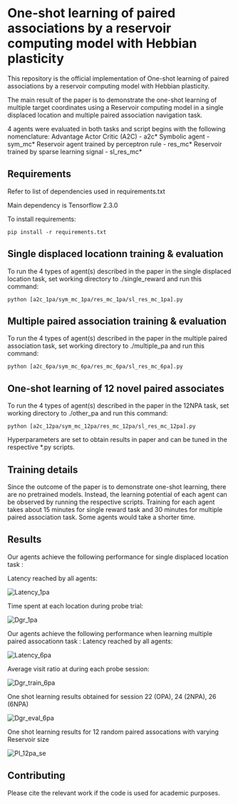 # One-shot learning of paired associations by a reservoir computing model with Hebbian plasticity

This repository is the official implementation of One-shot learning of paired associations by a reservoir computing model with Hebbian plasticity. 

The main result of the paper is to demonstrate the one-shot learning of multiple target coordinates using a Reservoir computing model in a single displaced location and multiple paired association navigation task.

4 agents were evaluated in both tasks and script begins with the following nomenclature:
Advantage Actor Critic (A2C)                 - a2c*
Symbolic agent                               - sym_mc*
Reservoir agent trained by perceptron rule   - res_mc*
Reservoir trained by sparse learning signal  - sl_res_mc*


## Requirements

Refer to list of dependencies used in requirements.txt

Main dependency is Tensorflow 2.3.0

To install requirements:

```setup
pip install -r requirements.txt
```


## Single displaced locationn training & evaluation

To run the 4 types of agent(s) described in the paper in the single displaced location task, set working directory to ./single_reward and run this command:

```train
python [a2c_1pa/sym_mc_1pa/res_mc_1pa/sl_res_mc_1pa].py
```


## Multiple paired association training & evaluation

To run the 4 types of agent(s) described in the paper in the multiple paired association task, set working directory to ./multiple_pa and run this command:

```train
python [a2c_6pa/sym_mc_6pa/res_mc_6pa/sl_res_mc_6pa].py
```


## One-shot learning of 12 novel paired associates 
To run the 4 types of agent(s) described in the paper in the 12NPA task, set working directory to ./other_pa and run this command:

```train
python [a2c_12pa/sym_mc_12pa/res_mc_12pa/sl_res_mc_12pa].py
```

Hyperparameters are set to obtain results in paper and can be tuned in the respective *.py scripts.


## Training details

Since the outcome of the paper is to demonstrate one-shot learning, there are no pretrained models. Instead, the learning potential of each agent can be observed by running the respective scripts.
Training for each agent takes about 15 minutes for single reward task and 30 minutes for multiple paired association task. Some agents would take a shorter time. 


## Results

Our agents achieve the following performance for single displaced location task :

Latency reached by all agents:

![Latency_1pa](https://user-images.githubusercontent.com/35286288/120445898-a76a6300-c3bb-11eb-8dd8-50068163b657.png)

Time spent at each location during probe trial:

![Dgr_1pa](https://user-images.githubusercontent.com/35286288/120445926-ad604400-c3bb-11eb-9add-251cd5e2fbdb.png)


Our agents achieve the following performance when learning multiple paired assocationn task :
Latency reached by all agents:

![Latency_6pa](https://user-images.githubusercontent.com/35286288/120445947-b224f800-c3bb-11eb-88a8-239e2e325099.png)

Average visit ratio at during each probe session:

![Dgr_train_6pa](https://user-images.githubusercontent.com/35286288/120445966-b94c0600-c3bb-11eb-9c6c-6a676cf70c4d.png)

One shot learning results obtained for session 22 (OPA), 24 (2NPA), 26 (6NPA)

![Dgr_eval_6pa](https://user-images.githubusercontent.com/35286288/120445974-bcdf8d00-c3bb-11eb-9159-abe9d18fc23d.png)

One shot learning results for 12 random paired assocations with varying Reservoir size

![PI_12pa_se](https://user-images.githubusercontent.com/35286288/120446029-c79a2200-c3bb-11eb-8f2d-b782f1a727ce.png)

## Contributing
Please cite the relevant work if the code is used for academic purposes.
